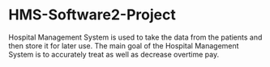 # HMS-Software2-Project
Hospital Management System is used to take the data from the patients and then store it for later use. The main goal of the Hospital Management System is to accurately treat as well as decrease overtime pay. 
